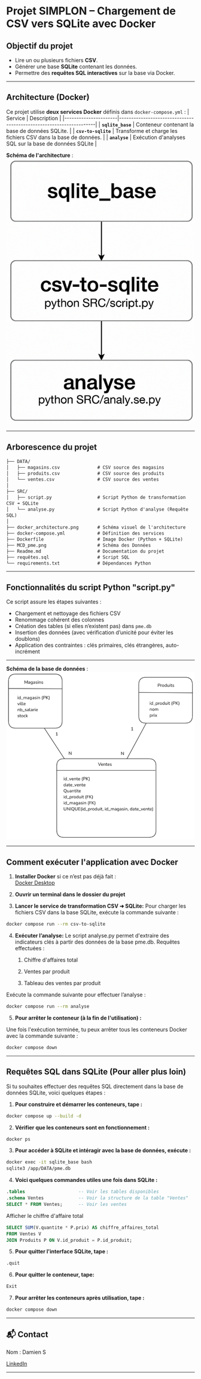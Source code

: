 # Projet SIMPLON – Chargement de CSV vers SQLite avec Docker

## Objectif du projet

- Lire un ou plusieurs fichiers **CSV**.
- Générer une base **SQLite** contenant les données.
- Permettre des **requêtes SQL interactives** sur la base via Docker.

---

## Architecture (Docker)

Ce projet utilise **deux services Docker** définis dans `docker-compose.yml` :
| Service              | Description                                                        |
|----------------------|--------------------------------------------------------------------|
| **`sqlite_base`**    | Conteneur contenant la base de données SQLite.                     |
| **`csv-to-sqlite`**  | Transforme et charge les fichiers CSV dans la base de données.     |
| **`analyse`**        | Exécution d'analyses SQL sur la base de données SQLite             |

**Schéma de l'architecture** :  
![Architecture Docker](docker_architecture.png)

---

##  Arborescence du projet
```
├── DATA/
│   ├── magasins.csv              # CSV source des magasins
│   ├── produits.csv              # CSV source des produits
│   └── ventes.csv                # CSV source des ventes
│
├── SRC/
│   ├── script.py                 # Script Python de transformation CSV ➜ SQLite
│   └── analyse.py                # Script Python d'analyse (Requête SQL)
│
├── docker_architecture.png       # Schéma visuel de l'architecture
├── docker-compose.yml            # Définition des services
├── Dockerfile                    # Image Docker (Python + SQLite)
├── MCD_pme.png                   # Schéma des Données
├── Readme.md                     # Documentation du projet
├── requêtes.sql                  # Script SQL
└── requirements.txt              # Dépendances Python
```
---

##  Fonctionnalités du script Python "script.py"
Ce script assure les étapes suivantes :
- Chargement et nettoyage des fichiers CSV
- Renommage cohérent des colonnes
- Création des tables (si elles n’existent pas) dans `pme.db`
- Insertion des données (avec vérification d’unicité pour éviter les doublons)
- Application des contraintes : clés primaires, clés étrangères, auto-incrément
---


**Schéma de la base de données** :  
![MCD](MCD_pme.png)

---

##  Comment exécuter l'application avec Docker
1.  **Installer Docker** si ce n’est pas déjà fait :  
    [Docker Desktop](https://www.docker.com/products/docker-desktop)

2.  **Ouvrir un terminal dans le dossier du projet**

3.  **Lancer le service de transformation CSV ➜ SQLite:**
Pour charger les fichiers CSV dans la base SQLite, exécute la commande suivante :
```bash
docker compose run --rm csv-to-sqlite
```

4.  **Exécuter l’analyse:**
Le script analyse.py permet d'extraire des indicateurs clés à partir des données de la base pme.db.
Requêtes effectuées :

    1. Chiffre d'affaires total
    
    2. Ventes par produit

    3. Tableau des ventes par produit

Exécute la commande suivante pour effectuer l’analyse :
```bash
docker compose run --rm analyse
```

5.  **Pour arrêter le conteneur (à la fin de l'utilisation) :**

Une fois l'exécution terminée, tu peux arrêter tous les conteneurs Docker avec la commande suivante :
```bash
docker compose down
```

---


## Requêtes SQL dans SQLite (Pour aller plus loin)
Si tu souhaites effectuer des requêtes SQL directement dans la base de données SQLite, voici quelques étapes :

1.  **Pour construire et démarrer les conteneurs, tape :**
```bash
docker compose up --build -d
```

2.  **Vérifier que les conteneurs sont en fonctionnement :**
```bash
docker ps
```

3.  **Pour accéder à SQLite et intéragir avec la base de données, exécute :**
```bash
docker exec -it sqlite_base bash
sqlite3 /app/DATA/pme.db
```

4.  **Voici quelques commandes utiles une fois dans SQLite :**

```sql
.tables                    -- Voir les tables disponibles
.schema Ventes             -- Voir la structure de la table "Ventes"
SELECT * FROM Ventes;      -- Voir les ventes
```

Afficher le chiffre d'affaire total
```sql
SELECT SUM(V.quantite * P.prix) AS chiffre_affaires_total
FROM Ventes V
JOIN Produits P ON V.id_produit = P.id_produit;
```

5.  **Pour quitter l'interface SQLite, tape :**
```bash
.quit
```
6.  **Pour quitter le conteneur, tape:**
```bash
Exit
```
7.  **Pour arrêter les conteneurs après utilisation, tape :**
```bash
docker compose down
```  


---
## 📬 Contact
Nom : Damien S

[LinkedIn](https://www.linkedin.com/in/damien-schaeffer-45a59821b/)

---